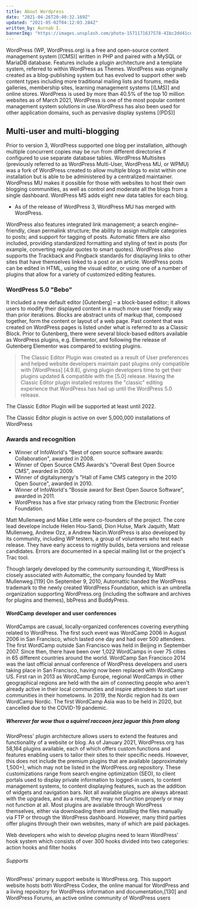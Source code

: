 ```yaml
---
title: About Wordpress
date: "2021-04-26T20:40:32.169Z"
updated: "2021-05-02T04:12:03.284Z"
written_by: Aurnab I.
bannerImg: "https://images.unsplash.com/photo-1571171637578-41bc2dd41cd2?ixid=MnwxMjA3fDB8MHxwaG90by1wYWdlfHx8fGVufDB8fHx8&ixlib=rb-1.2.1&auto=format&fit=crop&w=1050&q=80"
---
```


WordPress (WP, WordPress.org) is a free and open-source content management system
[(CMS)] written in PHP and paired with a MySQL or MariaDB database. Features include
a plugin architecture and a template system, referred to within WordPress as Themes.
WordPress was originally created as a blog-publishing system but has evolved to
support other web content types including more traditional mailing lists and forums,
media galleries, membership sites, learning management systems [(LMS)] and online 
stores. WordPress is used by more than 40.5% of the top 10 million websites as of 
March 2021, WordPress is one of the most popular content management system solutions
in use.WordPress has also been used for other application domains, such as pervasive 
display systems [(PDS)]

## Multi-user and multi-blogging

Prior to version 3, WordPress supported one blog per installation, although multiple
concurrent copies may be run from different directories if configured to use separate 
database tables. WordPress Multisites (previously referred to as WordPress Multi-User, 
WordPress MU, or WPMU) was a fork of WordPress created to allow multiple blogs to 
exist within one installation but is able to be administered by a centralized maintainer. 
WordPress MU makes it possible for those with websites to host their own blogging communities, 
as well as control and moderate all the blogs from a single dashboard. WordPress MS 
adds eight new data tables for each blog.

- As of the release of WordPress 3, WordPress MU has merged with WordPress.

WordPress also features integrated link management; a search engine–friendly, clean 
permalink structure; the ability to assign multiple categories to posts; and support 
for tagging of posts. Automatic filters are also included, providing standardized 
formatting and styling of text in posts (for example, converting regular quotes to 
smart quotes). WordPress also supports the Trackback and Pingback standards for displaying
links to other sites that have themselves linked to a post or an article. WordPress posts 
can be edited in HTML, using the visual editor, or using one of a number of plugins 
that allow for a variety of customized editing features.

### WordPress 5.0 "Bebo"

It included a new default editor [Gutenberg] – a block-based editor; it allows users
to modify their displayed content in a much more user friendly way than prior iterations. 
Blocks are abstract units of markup that, composed together, form the content or layout 
of a web page. Past content that was created on WordPress pages is listed under what is 
referred to as a Classic Block. Prior to Gutenberg, there were several block-based 
editors available as WordPress plugins, e.g. Elementor, and following the release of 
Gutenberg Elementor was compared to existing plugins.

> The Classic Editor Plugin was created as a result of User preferences
>  and helped website developers maintain past plugins only compatible with [WordPress] [4.9.8], 
   giving plugin developers time to get their plugins updated & compatible with the [5.0] release.
> Having the Classic Editor plugin installed restores the "classic" editing experience that 
  WordPress has had up until the WordPress 5.0 release. 

 The Classic Editor Plugin will be supported at least until 2022.

The Classic Editor plugin is active on over 5,000,000 installations of WordPress

### Awards and recognition


- Winner of InfoWorld's "Best of open source software awards: Collaboration", awarded in 2008.
- Winner of Open Source CMS Awards's "Overall Best Open Source CMS", awarded in 2009.
- Winner of digitalsynergy's "Hall of Fame CMS category in the 2010 Open Source", awarded in 2010.
- Winner of InfoWorld's "Bossie award for Best Open Source Software", awarded in 2011.
- WordPress has a five star privacy rating from the Electronic Frontier Foundation.

Matt Mullenweg and Mike Little were co-founders of the project. The core lead develope
include Helen Hou-Sandí, Dion Hulse, Mark Jaquith, Matt Mullenweg, Andrew Ozz, a
Andrew Nacin.WordPress is also developed by its community, including WP testers, a 
group of volunteers who test each release. They have early access to nightly builds, 
beta versions and release candidates. Errors are documented in a special mailing list 
or the project's Trac tool.

Though largely developed by the community surrounding it, WordPress is closely associated 
with Automattic, the company founded by Matt Mullenweg.[119] On September 9, 2010, Automattic 
handed the WordPress trademark to the newly created WordPress Foundation, which is an umbrella 
organization supporting WordPress.org (including the software and archives for plugins and themes), 
bbPress and BuddyPress.

#### WordCamp developer and user conferences

WordCamps are casual, locally-organized conferences covering everything related 
to WordPress. The first such event was WordCamp 2006 in August 2006 in San 
Francisco, which lasted one day and had over 500 attendees. The first 
WordCamp outside San Francisco was held in Beijing in September 2007. Since 
then, there have been over 1,022 WordCamps in over 75 cities in 65 different countries
around the world. WordCamp San Francisco 2014 was the last official annual 
conference of WordPress developers and users taking place in San Francisco, having 
now been replaced with WordCamp US. First ran in 2013 as WordCamp Europe, 
regional WordCamps in other geographical regions are held with the aim of connecting 
people who aren't already active in their local communities and inspire attendees 
to start user communities in their hometowns. In 2019, the Nordic region had 
its own WordCamp Nordic. The first WordCamp Asia was to be held in 2020, 
but cancelled due to the COVID-19 pandemic.

##### Wherever far wow thus a squirrel raccoon jeez jaguar this from along

WordPress' plugin architecture allows users to extend the features and functionality
of a website or blog. As of January 2021, WordPress.org has 58,164 plugins available,
each of which offers custom functions and features enabling users to tailor their 
sites to their specific needs. However, this does not include the premium plugins 
that are available (approximately 1,500+), which may not be listed in the WordPress.org 
repository. These customizations range from search engine optimization (SEO), to client 
portals used to display private information to logged-in users, to content management 
systems, to content displaying features, such as the addition of widgets and navigation 
bars. Not all available plugins are always abreast with the upgrades, and as a result, 
they may not function properly or may not function at all. Most plugins are available 
through WordPress themselves, either via downloading them and installing the files 
manually via FTP or through the WordPress dashboard. However, many third parties offer 
plugins through their own websites, many of which are paid packages.

Web developers who wish to develop plugins need to learn WordPress' hook system which consists 
of over 300 hooks divided into two categories: action hooks and filter hooks

###### Supports


WordPress' primary support website is WordPress.org. This support website hosts 
both WordPress Codex, the online manual for WordPress and a living repository for 
WordPress information and documentation,[130] and WordPress Forums, an active online 
community of WordPress users